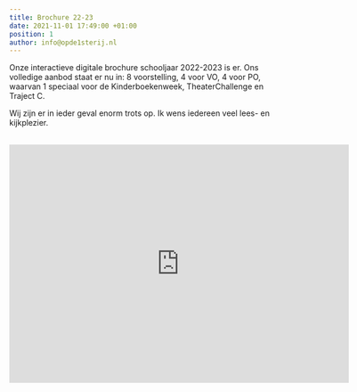 ```yaml
---
title: Brochure 22-23
date: 2021-11-01 17:49:00 +01:00
position: 1
author: info@opde1sterij.nl
---
```


Onze interactieve digitale brochure schooljaar 2022-2023 is er. Ons volledige aanbod staat er nu in: 8 voorstelling, 4 voor VO, 4 voor PO, waarvan 1 speciaal voor de Kinderboekenweek, TheaterChallenge en Traject C.

Wij zijn er in ieder geval enorm trots op. Ik wens iedereen veel lees- en kijkplezier. 
<br><br>
<iframe src="https://indd.adobe.com/embed/7f57be93-7ff3-4708-a07d-05f0129dbab7?startpage=1&allowFullscreen=true" width="610" height="428" frameborder="0" allowfullscreen=""></iframe>